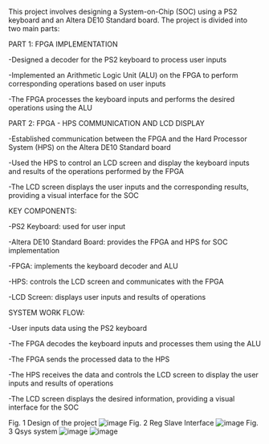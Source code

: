 This project involves designing a System-on-Chip (SOC) using a PS2 keyboard and an Altera DE10 Standard board. The project is divided into two main parts:

PART 1: FPGA IMPLEMENTATION

-Designed a decoder for the PS2 keyboard to process user inputs

-Implemented an Arithmetic Logic Unit (ALU) on the FPGA to perform corresponding operations based on user inputs

-The FPGA processes the keyboard inputs and performs the desired operations using the ALU
 
PART 2: FPGA - HPS COMMUNICATION AND LCD DISPLAY 

-Established communication between the FPGA and the Hard Processor System (HPS) on the Altera DE10 Standard board

-Used the HPS to control an LCD screen and display the keyboard inputs and results of the operations performed by the FPGA

-The LCD screen displays the user inputs and the corresponding results, providing a visual interface for the SOC

KEY COMPONENTS:

-PS2 Keyboard: used for user input

-Altera DE10 Standard Board: provides the FPGA and HPS for SOC implementation

-FPGA: implements the keyboard decoder and ALU

-HPS: controls the LCD screen and communicates with the FPGA

-LCD Screen: displays user inputs and results of operations

SYSTEM WORK FLOW:

-User inputs data using the PS2 keyboard

-The FPGA decodes the keyboard inputs and processes them using the ALU

-The FPGA sends the processed data to the HPS

-The HPS receives the data and controls the LCD screen to display the user inputs and results of operations

-The LCD screen displays the desired information, providing a visual interface for the SOC



Fig. 1 Design of the project
![image](https://github.com/user-attachments/assets/30a44792-60da-4ab4-a29a-32478da5443c)
Fig. 2 Reg Slave Interface
![image](https://github.com/user-attachments/assets/955f18c0-6f15-4909-83c8-04b57d4a83c5)
Fig. 3 Qsys system
![image](https://github.com/user-attachments/assets/67099ac0-f972-42dc-a6c7-40fa09e21df7)
![image](https://github.com/user-attachments/assets/492222bf-9cfc-4c17-8b2c-cb53c98c9122)
